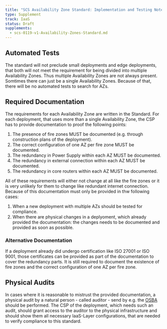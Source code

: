 ```yaml
---
title: "SCS Availability Zone Standard: Implementation and Testing Notes"
type: Supplement
track: IaaS
status: Draft
supplements:
  - scs-0119-v1-Availability-Zones-Standard.md
---
```


## Automated Tests

The standard will not preclude small deployments and edge deployments, that both will not meet the requirement for being divided into multiple Availability Zones.
Thus multiple Availability Zones are not always present.
Somtimes there can just be a single Availability Zones.
Because of that, there will be no automated tests to search for AZs.

## Required Documentation

The requirements for each Availability Zone are written in the Standard.
For each deployment, that uses more than a single Availability Zone, the CSP has to provide documentation to proof the following points:

1. The presence of fire zones MUST be documented (e.g. through construction plans of the deployment).
2. The correct configuration of one AZ per fire zone MUST be documented.
3. The redundancy in Power Supply within each AZ MUST be documented.
4. The redundancy in external connection within each AZ MUST be documented.
5. The redundancy in core routers within each AZ MUST be documented.

All of these requirements will either not change at all like the fire zones or it is very unlikely for them to change like redundant internet connection.
Because of this documentation must only be provided in thw following cases:

1. When a new deployment with multiple AZs should be tested for compliance.
2. When there are physical changes in a deplyoment, which already provided the documentation: the changes needs to be documented and provided as soon as possible.

### Alternative Documentation

If a deployment already did undergo certification like ISO 27001 or ISO 9001, those certificates can be provided as part of the documentation to cover the redundancy parts.
It is still required to document the existence of fire zones and the correct configuration of one AZ per fire zone.

## Physical Audits

In cases where it is reasonable to mistrust the provided documentation, a physical audit by a natural person - called auditor - send by e.g. the [OSBA](https://osb-alliance.de/) should be performed.
The CSP of the deployment, which needs such an audit, should grant access to the auditor to the physical infrastructure and should show them all necessary IaaS-Layer configurations, that are needed to verify compliance to this standard.
